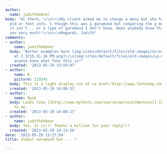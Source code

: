 ```yaml
---
author:
  name: judithdeboer
body: "Hi there, \r\n\r\nMy client asked me to change a menu but she hasn't the original
  psd or font info. I though this was a garamond but comparing the g more carefully,
  it isn't... or a type of garamond I don't know. Does anybody know this type?\r\n\r\nThank
  you very much!!\r\n\r\nRegards, Judith"
comments:
- author:
    name: judithdeboer
  body: "Better examples here [img:sites/default/files/old-images/Screen shot 2013-05-29
    at 2_3715.51.16 PM.png]\r\n[img:sites/default/files/old-images/La-Cuisineronde-GR_3887.jpg]\r\n\r\nDoes
    anyone know what font this is?"
  created: '2013-05-29 13:59:07'
- author:
    name: R.
    picture: 119345
  body: This is a light display cut of <a href="http://www.fontshop.com/fonts/singles/linotype/warnock_pro_light_display/?&fg=000000&bg=ffffff&sample_size=55&sample_text=Wie%20is%20Ria%20Ronde%3F&ft=liga&acs_pt=32">Warnock</a>.
  created: '2013-05-29 14:06:51'
- author:
    name: Ryuk
  body: Looks like [[http://www.myfonts.com/search/warnock|Warnock]] (Display Light?)
    to me.
  created: '2013-05-29 14:08:17'
- author:
    name: judithdeboer
  body: Yes, it is!!! Thanks a million for your reply!!!
  created: '2013-05-29 14:13:36'
date: '2013-05-29 13:27:54'
title: almost Garamond but ... ?

---
```

